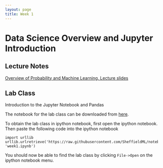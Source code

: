 ```yaml
---
layout: page
title: Week 1
---
```


Data Science Overview and Jupyter Introduction
==============================================

Lecture Notes
-------------

[Overview of Probability and Machine Learning. Lecture slides](./assets/w1_probability.pdf)

Lab Class
---------

Introduction to the Jupyter Notebook and Pandas

The notebook for the lab class can be downloaded from
[here](http://nbviewer.ipython.org/github/SheffieldML/notebook/blob/master/lab_classes/machine_learning/2014/week1.ipynb).

To obtain the lab class in ipython notebook, first open the ipython
notebook. Then paste the following code into the ipython notebook

    import urllib
    urllib.urlretrieve('https://raw.githubusercontent.com/SheffieldML/notebook/master/lab_classes/machine_learning/week1.ipynb', 'week1.ipynb')

You should now be able to find the lab class by clicking `File->Open` on
the ipython notebook menu.

